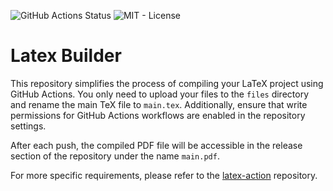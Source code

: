 ![GitHub Actions Status](https://github.com/mohsenim/LatexBuilder/actions/workflows/main.yml/badge.svg)
![MIT - License](https://img.shields.io/pypi/l/mfdfa-toolkit)


# Latex Builder

This repository simplifies the process of compiling your LaTeX project using GitHub Actions. You only need to upload your files to the `files` directory and rename the main TeX file to `main.tex`. Additionally, ensure that write permissions for GitHub Actions workflows are enabled in the repository settings.

After each push, the compiled PDF file will be accessible in the release section of the repository under the name `main.pdf`.

For more specific requirements, please refer to the [latex-action](https://github.com/xu-cheng/latex-action) repository.